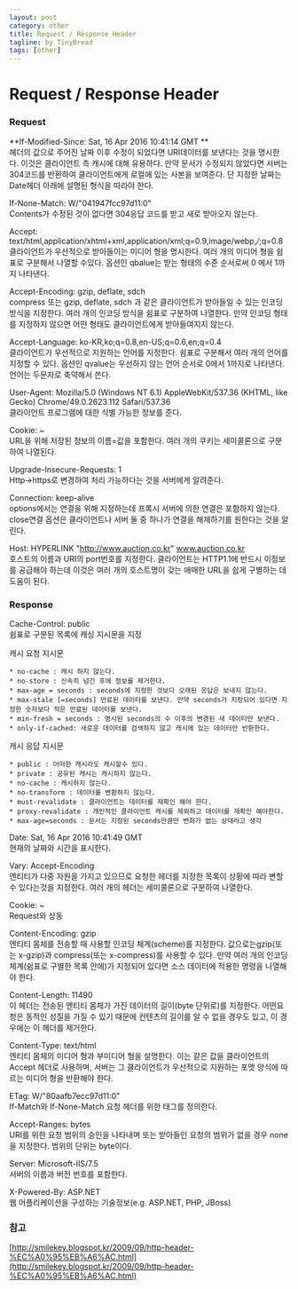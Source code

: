 ---layout: postcategory: othertitle: Request / Response Headertagline: by TinyBreadtags: [other]---<!--more-->  # Request / Response Header  ### Request **If-Modified-Since: Sat, 16 Apr 2016 10:41:14 GMT ** <br>헤더의 값으로 주어진 날짜 이후 수정이 되었다면 URI데이터를 보낸다는 것을 명시한다. 이것은 클라이언트 측 캐시에 대해 유용하다. 만약 문서가 수정되지 않았다면 서버는 304코드를 반환하여 클라이언트에게 로컬에 있는 사본을 보여준다. 단 지정한 날짜는 Date헤더 아래에 설명된 형식을 따라야 한다.If-None-Match: W/"041947fcc97d11:0"<br>Contents가 수정된 것이 없다면 304응답 코드를 받고 새로 받아오지 않는다.Accept: text/html,application/xhtml+xml,application/xml;q=0.9,image/webp,*/*;q=0.8<br>클라이언트가 우선적으로 받아들이는 미디어 형을 명시한다. 여러 개의 미디어 형을 쉼표로 구분해서 나열할 수있다. 옵션인 qbalue는 받는 형태의 수준 순서로써 0 에서 1까지 나타낸다.Accept-Encoding: gzip, deflate, sdch<br>compress 또는 gzip, deflate, sdch 과 같은 클라이언트가 받아들일 수 있는 인코딩 방식을 지정한다. 여러 개의 인코딩 방식을 쉼표로 구분하여 나열한다. 만약 인코딩 형태를 지정하지 않으면 어떤 형태도 클라이언트에게 받아들여지지 않는다.Accept-Language: ko-KR,ko;q=0.8,en-US;q=0.6,en;q=0.4<br>클라이언트가 우선적으로 지원하는 언어를 지정한다. 쉼표로 구분해서 여러 개의 언어를 지정할 수 있다. 옵션인 qvalue는 우선하지 않는 언어 순서로 0에서 1까지로 나타낸다.  언어는 두문자로 축약해서 쓴다.User-Agent: Mozilla/5.0 (Windows NT 6.1) AppleWebKit/537.36 (KHTML, like Gecko) Chrome/49.0.2623.112 Safari/537.36<br>클라이언트 프로그램에 대한 식별 가능한 정보를 준다.Cookie: ~<br>URL을 위해 저장된 정보의 이름=값을 포함한다. 여러 개의 쿠키는 세미콜론으로 구분하여 나열된다. Upgrade-Insecure-Requests: 1<br>Http->https로 변경하여 처리 가능하다는 것을 서버에게 알려준다.Connection: keep-alive<br>options에서는 연결을 위해 지정하는데 프록시 서버에 의한 연결은 포함하지 않는다. close연결 옵션은 클라이언트나 서버 둘 중 하나가 연결을 해제하기를 원한다는 것을 알린다.Host:  HYPERLINK "http://www.auction.co.kr" www.auction.co.kr<br>호스트의 이름과 URI의 port번호를 지정한다. 클라이언트는 HTTP1.1에 반드시 이정보를 공급해야 하는데 이것은 여러 개의 호스트명이 갖는 애매한 URL을 쉽게 구별하는 데 도움이 된다.### ResponseCache-Control: public<br>쉼표로 구분된 목록에 캐싱 지시문을 지정캐시 요청 지시문	* no-cache : 캐시 하지 않는다.	* no-store : 신속히 넘긴 후에 정보를 제거한다.	* max-age = seconds : seconds에 지정한 것보다 오래된 응답은 보내지 않는다.	* max-stale [=seconds] 만료된 데이터를 보낸다. 만약 seconds가 지정되어 있다면 지정한 숫자보다 적은 만료된 데이터를 보낸다.	* min-fresh = seconds : 명시된 seconds의 수 이후의 변경된 새 데이터만 보낸다.	* only-if-cached: 새로운 데이터를 검색하지 않고 캐시에 있는 데이터만 반환한다.캐시 응답 지시문	* public : 어떠한 캐시라도 캐시할수 있다.	* private : 공유된 캐시는 캐시하지 않는다.	* no-cache : 캐시하지 않는다.	* no-transform : 데이터를 변환하지 않는다.	* must-revalidate : 클라이언트는 데이터를 재확인 해야 한다.	* proxy-revalidate : 개인적인 클라이언트 캐시를 제외하고 데이터를 재확인 해야한다.	* max-age=seconds : 문서는 지정된 seconds만큼만 변화가 없는 상태라고 생각Date: Sat, 16 Apr 2016 10:41:49 GMT<br>현재의 날짜와 시간을 표시한다.Vary: Accept-Encoding<br> 엔티티가 다중 자원을 가지고 있으므로 요청한 헤더를 지정한 목록이 상황에 따라 변할 수 있다는것을 지정한다. 여러 개의 헤더는 세미콜론으로 구분하여 나열한다.Cookie: ~<br>Request와 상동Content-Encoding: gzip<br>엔티티 몸체를 전송할 때 사용할 인코딩 체계(scheme)를 지정한다. 값으로는gzip(또는 x-gzip)과 compress(또는 x-compress)를 사용할 수 있다. 만약 여러 개의 인코딩 체계(쉼표로 구별한 목록 안에)가 지정되어 있다면 소스 데이터에 적용한 명령을 나열해야 한다.Content-Length: 11490<br>이 헤더는 전송된 엔티티 몸체가 가진 데이터의 길이(byte 단위로)를 지정한다. 어떤요청은 동적인 성질을 가질 수 있기 때문에 컨텐츠의 길이를 알 수 없을 경우도 있고, 이 경우에는 이 헤더를 제거한다.Content-Type: text/html<br>엔티티 몸체의 미디어 형과 부미디어 형을 설명한다. 이는 같은 값을 클라이언트의Accept 헤더로 사용하며, 서버는 그 클라이언트가 우선적으로 지원하는 포맷 양식에 따르는 미디어 형을 반환해야 한다.ETag: W/"80aafb7ecc97d11:0"<br>If-Match와 If-None-Match 요청 헤더를 위한 태그를 정의한다.Accept-Ranges: bytes<br>URI를 위한 요청 범위의 승인을 나타내며 또는 받아들인 요청의 범위가 없을 경우 none을 지정한다. 범위의 단위는 byte이다.Server: Microsoft-IIS/7.5<br>서버의 이름과 버전 번호를 포함한다.X-Powered-By: ASP.NET<br>웹 어플리케이션을 구성하는 기술정보(e.g. ASP.NET, PHP, JBoss)### 참고[http://smilekey.blogspot.kr/2009/09/http-header-%EC%A0%95%EB%A6%AC.html](http://smilekey.blogspot.kr/2009/09/http-header-%EC%A0%95%EB%A6%AC.html)